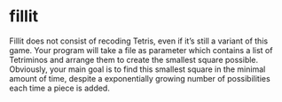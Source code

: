 # fillit
Fillit does not consist of recoding Tetris, even if it’s still a variant of this game.
Your program will take a file as parameter which contains a list of Tetriminos and
arrange them to create the smallest square possible. Obviously, your main goal is to
find this smallest square in the minimal amount of time, despite a exponentially growing
number of possibilities each time a piece is added.
